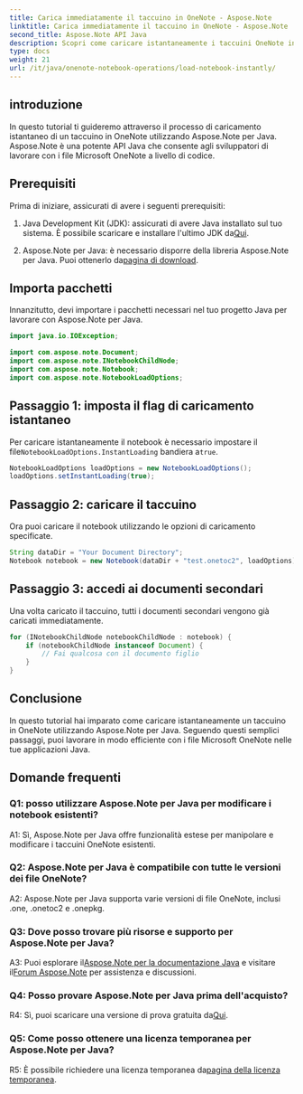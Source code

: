 ```yaml
---
title: Carica immediatamente il taccuino in OneNote - Aspose.Note
linktitle: Carica immediatamente il taccuino in OneNote - Aspose.Note
second_title: Aspose.Note API Java
description: Scopri come caricare istantaneamente i taccuini OneNote in Java utilizzando Aspose.Note per Java. Migliora la tua produttività con una gestione efficiente del notebook.
type: docs
weight: 21
url: /it/java/onenote-notebook-operations/load-notebook-instantly/
---
```

## introduzione

In questo tutorial ti guideremo attraverso il processo di caricamento istantaneo di un taccuino in OneNote utilizzando Aspose.Note per Java. Aspose.Note è una potente API Java che consente agli sviluppatori di lavorare con i file Microsoft OneNote a livello di codice.

## Prerequisiti

Prima di iniziare, assicurati di avere i seguenti prerequisiti:

1.  Java Development Kit (JDK): assicurati di avere Java installato sul tuo sistema. È possibile scaricare e installare l'ultimo JDK da[Qui](https://www.oracle.com/java/technologies/javase-jdk15-downloads.html).

2.  Aspose.Note per Java: è necessario disporre della libreria Aspose.Note per Java. Puoi ottenerlo da[pagina di download](https://releases.aspose.com/note/java/).

## Importa pacchetti

Innanzitutto, devi importare i pacchetti necessari nel tuo progetto Java per lavorare con Aspose.Note per Java.

```java
import java.io.IOException;

import com.aspose.note.Document;
import com.aspose.note.INotebookChildNode;
import com.aspose.note.Notebook;
import com.aspose.note.NotebookLoadOptions;
```

## Passaggio 1: imposta il flag di caricamento istantaneo

 Per caricare istantaneamente il notebook è necessario impostare il file`NotebookLoadOptions.InstantLoading` bandiera a`true`.

```java
NotebookLoadOptions loadOptions = new NotebookLoadOptions();
loadOptions.setInstantLoading(true);
```

## Passaggio 2: caricare il taccuino

Ora puoi caricare il notebook utilizzando le opzioni di caricamento specificate.

```java
String dataDir = "Your Document Directory";
Notebook notebook = new Notebook(dataDir + "test.onetoc2", loadOptions);
```

## Passaggio 3: accedi ai documenti secondari

Una volta caricato il taccuino, tutti i documenti secondari vengono già caricati immediatamente.

```java
for (INotebookChildNode notebookChildNode : notebook) {
    if (notebookChildNode instanceof Document) {
        // Fai qualcosa con il documento figlio
    }
}
```

## Conclusione

In questo tutorial hai imparato come caricare istantaneamente un taccuino in OneNote utilizzando Aspose.Note per Java. Seguendo questi semplici passaggi, puoi lavorare in modo efficiente con i file Microsoft OneNote nelle tue applicazioni Java.

## Domande frequenti

### Q1: posso utilizzare Aspose.Note per Java per modificare i notebook esistenti?

A1: Sì, Aspose.Note per Java offre funzionalità estese per manipolare e modificare i taccuini OneNote esistenti.

### Q2: Aspose.Note per Java è compatibile con tutte le versioni dei file OneNote?

A2: Aspose.Note per Java supporta varie versioni di file OneNote, inclusi .one, .onetoc2 e .onepkg.

### Q3: Dove posso trovare più risorse e supporto per Aspose.Note per Java?

 A3: Puoi esplorare il[Aspose.Note per la documentazione Java](https://reference.aspose.com/note/java/) e visitare il[Forum Aspose.Note](https://forum.aspose.com/c/note/28) per assistenza e discussioni.

### Q4: Posso provare Aspose.Note per Java prima dell'acquisto?

 R4: Sì, puoi scaricare una versione di prova gratuita da[Qui](https://releases.aspose.com/).

### Q5: Come posso ottenere una licenza temporanea per Aspose.Note per Java?

 R5: È possibile richiedere una licenza temporanea da[pagina della licenza temporanea](https://purchase.aspose.com/temporary-license/).